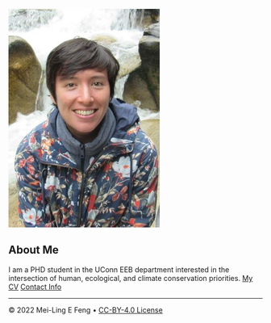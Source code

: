 <!--
  <<< Author notes: Header of the course >>>
  Include a 1280×640 image, course title in sentence case, and a concise description in emphasis.
  In your repository settings: enable template repository, add your 1280×640 social image, auto delete head branches.
  Add your open source license, GitHub uses Creative Commons Attribution 4.0 International.
-->

![Image of Mei-Ling Feng](images/headshot.png
"Mei-Ling Feng, profile photo. Has short dark brown hair, Chinese-White in ethnicity, mid-twenties, uses she/they pronouns. Standing in front of a waterfall in New Hampshire, USA.")
## About Me
I am a PHD student in the UConn EEB department
interested in the intersection of human, ecological, and climate conservation priorities.
[My CV](PDFs/Feng_CV_2022.pdf)
[Contact Info](contact-info.html)


</details>
<!--
  <<< Author notes: Footer >>>
  Add a link to get support, GitHub status page, code of conduct, license link.
-->

---

&copy; 2022 Mei-Ling E Feng &bull; [CC-BY-4.0 License](https://creativecommons.org/licenses/by/4.0/legalcode)
